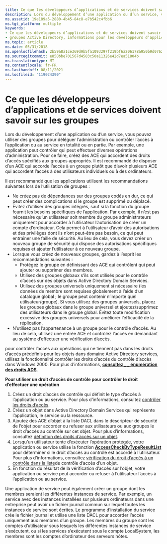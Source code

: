 ```yaml
---
title: Ce que les développeurs d’applications et de services doivent savoir sur les groupes
description: Lors du développement d’une application ou d’un service, vous pouvez utiliser des groupes pour déléguer l’administration ou contrôler l’accès à l’application ou au service en totalité ou en partie.
ms.assetid: 19e189a5-2880-4b45-84c8-e7b542c4fbb6
ms.tgt_platform: multiple
keywords:
- Ce que les développeurs d’applications et de services doivent savoir sur les groupes
- groupes Active Directory, informations pour les développeurs d’applications et de services
ms.topic: article
ms.date: 05/31/2018
ms.openlocfilehash: 2b59a8a1ce369d9b5fa1093297f219bf6a206178a950b9d0762fde3069846551
ms.sourcegitcommit: e858bbe701567d4583c50a11326e42d7ea51804b
ms.translationtype: MT
ms.contentlocale: fr-FR
ms.lasthandoff: 08/11/2021
ms.locfileid: "119024390"
---
```

# <a name="what-application-and-service-developers-need-to-know-about-groups"></a>Ce que les développeurs d’applications et de services doivent savoir sur les groupes

Lors du développement d’une application ou d’un service, vous pouvez utiliser des groupes pour déléguer l’administration ou contrôler l’accès à l’application ou au service en totalité ou en partie. Par exemple, une application peut contrôler qui peut effectuer diverses opérations d’administration. Pour ce faire, créez des ACE qui accordent des droits d’accès spécifiés aux groupes appropriés. Il est recommandé de disposer d’un ACE qui accorde l’accès à un groupe plutôt que d’avoir plusieurs ACE qui accordent l’accès à des utilisateurs individuels ou à des ordinateurs.

Il est recommandé que les applications utilisent les recommandations suivantes lors de l’utilisation de groupes :

-   Ne créez pas de dépendances sur des groupes codés en dur, ce qui peut créer des complications si le groupe est supprimé ou déplacé.
-   Évitez d’utiliser des groupes intégrés, sauf si la fonction du groupe fournit les besoins spécifiques de l’application. Par exemple, il n’est pas nécessaire qu’un utilisateur soit membre du groupe administrateurs uniquement pour accorder à l’utilisateur l’autorisation de créer un compte d’ordinateur. Cela permet à l’utilisateur d’avoir des autorisations et des privilèges dont ils n’ont peut-être pas besoin, ce qui peut entraîner une faille de sécurité. Au lieu de cela, vous devez créer un nouveau groupe de sécurité qui dispose des autorisations spécifiques requises et ajouter l’utilisateur à ce nouveau groupe.
-   Lorsque vous créez de nouveaux groupes, gardez à l’esprit les recommandations suivantes :
    -   Protégez le groupe en définissant des ACE qui contrôlent qui peut ajouter ou supprimer des membres.
    -   Utilisez des groupes globaux s’ils sont utilisés pour le contrôle d’accès sur des objets dans Active Directory Domain Services.
    -   Utilisez des groupes universels uniquement si nécessaire (les données de membre sont requises globalement à l’aide d’un catalogue global ; le groupe peut contenir n’importe quel utilisateur/groupe). Si vous utilisez des groupes universels, placez les groupes globaux dans le groupe universel et ajoutez/supprimez des utilisateurs dans le groupe global. Évitez toute modification excessive des groupes universels pour améliorer l’efficacité de la réplication.
-   N’utilisez pas l’appartenance à un groupe pour le contrôle d’accès. Au lieu de cela, utilisez une entrée ACE et contrôlez l’accès en demandant au système d’effectuer une vérification d’accès.

pour contrôler l’accès aux opérations qui ne tiennent pas dans les droits d’accès prédéfinis pour les objets dans domaine Active Directory services, utilisez la fonctionnalité contrôler les droits d’accès du contrôle d’accès dans Windows 2000. Pour plus d’informations, [**consultez \_ \_ énumération des droits ADS**](/windows/win32/api/iads/ne-iads-ads_rights_enum).

**Pour utiliser un droit d’accès de contrôle pour contrôler le droit d’effectuer une opération**

1.  Créez un droit d’accès de contrôle qui définit le type d’accès à l’application ou au service. Pour plus d’informations, consultez [contrôler les droits d’accès](control-access-rights.md).
2.  Créez un objet dans Active Directory Domain Services qui représente l’application, le service ou la ressource.
3.  Ajoutez des ACE d’objet à la liste DACL dans le descripteur de sécurité de l’objet pour accorder ou refuser aux utilisateurs ou aux groupes le droit d’accès au contrôle sur cet objet. Pour plus d’informations, consultez [définition des droits d’accès sur un objet](setting-access-rights-on-an-object.md).
4.  Lorsqu’un utilisateur tente d’exécuter l’opération protégée, votre application ou service utilise la fonction [**AccessCheckByTypeResultList**](/windows/desktop/api/securitybaseapi/nf-securitybaseapi-accesscheckbytyperesultlist) pour déterminer si le droit d’accès au contrôle est accordé à l’utilisateur. Pour plus d’informations, consultez [vérification du droit d’accès à un contrôle dans la liste](checking-a-control-access-right-in-an-objectampaposs-acl.md)de contrôle d’accès d’un objet.
5.  En fonction du résultat de la vérification d’accès sur l’objet, votre application ou service peut accorder ou refuser à l’utilisateur l’accès à l’application ou au service.

Une application de service peut également créer un groupe dont les membres seraient les différentes instances de service. Par exemple, un service avec des instances installées sur plusieurs ordinateurs dans une entreprise peut avoir un fichier journal commun sur lequel toutes les instances de service sont écrites. Le programme d’installation du service crée le fichier journal et utilise une liste DACL pour accorder l’accès uniquement aux membres d’un groupe. Les membres du groupe sont les comptes d’utilisateur sous lesquels les différentes instances de service s’exécutent, ou si les services s’exécutent sous le compte LocalSystem, les membres sont les comptes d’ordinateur des serveurs hôtes.

 

 